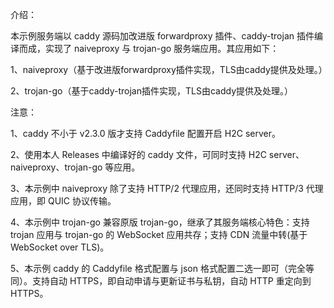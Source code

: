 介绍：

本示例服务端以 caddy 源码加改进版 forwardproxy 插件、caddy-trojan 插件编译而成，实现了 naiveproxy 与 trojan-go 服务端应用。其应用如下：

1、naiveproxy（基于改进版forwardproxy插件实现，TLS由caddy提供及处理。）

2、trojan-go（基于caddy-trojan插件实现，TLS由caddy提供及处理。）

注意：

1、caddy 不小于 v2.3.0 版才支持 Caddyfile 配置开启 H2C server。

2、使用本人 Releases 中编译好的 caddy 文件，可同时支持 H2C server、naiveproxy、trojan-go 等应用。

3、本示例中 naiveproxy 除了支持 HTTP/2 代理应用，还同时支持 HTTP/3 代理应用，即 QUIC 协议传输。

4、本示例中 trojan-go 兼容原版 trojan-go，继承了其服务端核心特色：支持 trojan 应用与 trojan-go 的 WebSocket 应用共存；支持 CDN 流量中转(基于 WebSocket over TLS)。

5、本示例 caddy 的 Caddyfile 格式配置与 json 格式配置二选一即可（完全等同）。支持自动 HTTPS，即自动申请与更新证书与私钥，自动 HTTP 重定向到 HTTPS。
